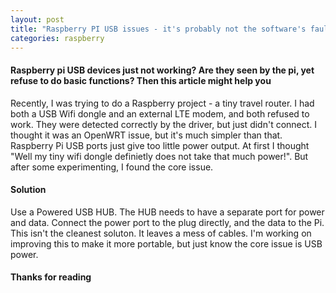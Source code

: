 ```yaml
---
layout: post
title: "Raspberry PI USB issues - it's probably not the software's fault"
categories: raspberry
---
```


#### Raspberry pi USB devices just not working? Are they seen by the pi, yet refuse to do basic functions? Then this article might help you

Recently, I was trying to do a Raspberry project - a tiny travel router. I had both a USB Wifi dongle and an external LTE modem, and both refused to work.
They were detected correctly by the driver, but just didn't connect. I thought it was an OpenWRT issue, but it's much simpler than that.  
Raspberry Pi USB ports just give too little power output. At first I thought "Well my tiny wifi dongle definietly does not take that much power!". But after some experimenting, I found the core issue.

#### Solution

Use a Powered USB HUB. The HUB needs to have a separate port for power and data. Connect the power port to the plug directly, and the data to the Pi.  
This isn't the cleanest soluton. It leaves a mess of cables. I'm working on improving this to make it more portable, but just know the core issue is USB power.

#### Thanks for reading
